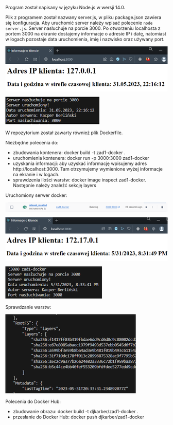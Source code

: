 Program został napisany w języku Node.js w wersji 14.0.

Plik z programem został nazwany server.js, w pliku package.json zawiera się konfiguracja. Aby uruchomić server należy wpisać polecenie `node server.js`.
Server nasłuchuje na porcie 3000. Po otworzeniu localhosta z portem 3000 na ekranie dostajemy informacje o adresie IP i datę, natomiast w logach pozostaje data uruchomienia, imię i nazwisko oraz używany port.

![informacje na ekranie](img/informacje_na_ekranie_node.png)

![informacje w logach](img/informacje_w_logach_node.png)

W repozytorium został zawarty również plik Dockerfile.

Niezbędne polecenia do:

- zbudowania kontenera: docker build -t zad1-docker .
- uruchomienia kontenera: docker run -p 3000:3000 zad1-docker
- uzyskania informacji: aby uzyskać informację wpisujemy adres http://localhost:3000. Tam otrzymujemy wymienione wyżej informacje na ekranie i w logach.
- sprawdzenia ilości warstw: docker image inspect zad1-docker. Następnie należy znaleźć sekcję layers

Uruchomiony serwer docker:

![kontener w docker](img/docker-server.png)

![informacje na ekranie docker](img/informacje_na_ekranie_docker.png)

![informacje w logach docker](img/informacje_w_logach_docker.png)

Sprawdzanie warstw:

![ilość warstw](img/warstwy.png)

Polecenia do Docker Hub:

- zbudowanie obrazu: docker build -t djkarber/zad1-docker .
- przesłanie do Docker Hub: docker push djkarber/zad1-docker
